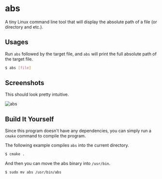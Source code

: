 # abs

A tiny Linux command line tool that will display the absolute path of a file (or directory and etc.).

## Usages

Run `abs` followed by the target file, and `abs` will print the full absolute path of the target file.

```bash
$ abs [file]
```

## Screenshots

This should look pretty intuitive.

![abs](https://user-images.githubusercontent.com/21986859/48755901-0ab0a180-ec65-11e8-8874-9a64926fa020.png)

## Build It Yourself

Since this program doesn't have any dependencies, you can simply run a `cmake` command to compile the program.

The following example compiles `abs` into the current directory.

```bash
$ cmake .
```

And then you can move the abs binary into `/usr/bin`.

```bash
$ sudo mv abs /usr/bin/abs
```

